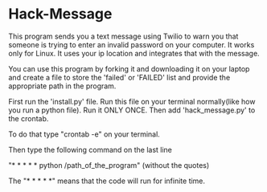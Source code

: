 # Hack-Message
This program sends you a text message using Twilio to warn you that someone is trying to enter an invalid password on your computer.
It works only for Linux. It uses your ip location and integrates that with the message.

You can use this program by forking it and downloading it on your laptop and create a file to store the 'failed' or 'FAILED' list
and provide the appropriate path in the program.

First run the 'install.py' file. Run this file on your terminal normally(like how you run a python file).
Run it ONLY ONCE. Then add 'hack_message.py' to the crontab.

To do that type "crontab -e" on your terminal.

Then type the following command on the last line 

"* * * * * python /path_of_the_program" (without the quotes)

The "* * * * *" means that the code will run for infinite time.
